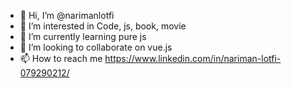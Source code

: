 - 👋 Hi, I’m @narimanlotfi
- 👀 I’m interested in Code, js, book, movie
- 🌱 I’m currently learning pure js
- 💞️ I’m looking to collaborate on vue.js
- 📫 How to reach me https://www.linkedin.com/in/nariman-lotfi-079290212/
